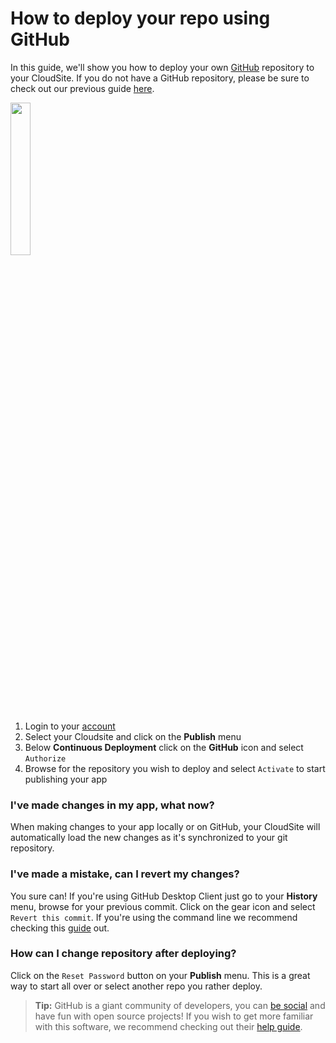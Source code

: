 # How to deploy your repo using GitHub
In this guide, we'll show you how to deploy your own [GitHub](https://github.com/) repository to your CloudSite. If you do not have a GitHub repository, please be sure to check out our previous guide [here](https://www.gearhost.com/documentation/github-getting-started).



<img src="https://raw.githubusercontent.com/GearHost/docs/master/Images/collabocats.jpg" width=25%/>


1. Login to your [account](https://my.gearhost.com)
1. Select your Cloudsite and click on the **Publish** menu
1. Below **Continuous Deployment** click on the **GitHub** icon and select `Authorize`
1. Browse for the repository you wish to deploy and select `Activate` to start publishing your app

### I've made changes in my app, what now?
When making changes to your app locally or on GitHub, your CloudSite will automatically load the new changes as it's synchronized to your git repository.

### I've made a mistake, can I revert my changes?
You sure can! If you're using GitHub Desktop Client just go to your **History** menu, browse for your previous commit. Click on the gear icon and select `Revert this commit`. If you're using the command line we recommend checking this [guide](https://github.com/blog/2019-how-to-undo-almost-anything-with-git) out.

### How can I change repository after deploying?
Click on the `Reset Password` button on your **Publish** menu. This is a great way to start all over or select another repo you rather deploy.


>**Tip:** GitHub is a giant community of developers, you can [be social](https://help.github.com/articles/be-social/) and have fun with open source projects! If you wish to get more familiar with this software, we recommend checking out their [help guide](https://help.github.com/).